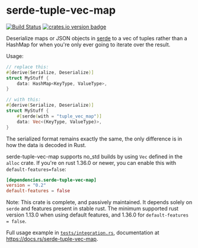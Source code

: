 serde-tuple-vec-map
================
[![Build Status][travis-image]][travis-builds]
[![crates.io version badge][cratesio-badge]][cratesio-page]

Deserialize maps or JSON objects in [serde] to a vec of tuples rather than a
HashMap for when you're only ever going to iterate over the result.

Usage:

```rust
// replace this:
#[derive(Serialize, Deserialize)]
struct MyStuff {
    data: HashMap<KeyType, ValueType>,
}

// with this:
#[derive(Serialize, Deserialize)]
struct MyStuff {
    #[serde(with = "tuple_vec_map")]
    data: Vec<(KeyType, ValueType)>,
}
```

The serialized format remains exactly the same, the only difference is in how
the data is decoded in Rust.

serde-tuple-vec-map supports no_std builds by using `Vec` defined in the `alloc`
crate. If you're on rust 1.36.0 or newer, you can enable this with
`default-features=false`:

```toml
[dependencies.serde-tuple-vec-map]
version = "0.2"
default-features = false
```

Note: This crate is complete, and passively maintained. It depends solely on
`serde` and features present in stable rust. The minimum supported rust
version 1.13.0 when using default features, and 1.36.0 for
`default-features = false`.

Full usage example in [`tests/integration.rs`][example], documentation at
https://docs.rs/serde-tuple-vec-map.

[travis-image]: https://travis-ci.org/daboross/serde-tuple-vec-map.svg?branch=master
[travis-builds]: https://travis-ci.org/daboross/serde-tuple-vec-map
[serde]: https://github.com/serde-rs/serde/
[cratesio-badge]: http://meritbadge.herokuapp.com/serde-tuple-vec-map
[cratesio-page]: https://crates.io/crates/serde-tuple-vec-map
[example]: https://github.com/daboross/serde-tuple-vec-map/blob/0.2.2/tests/integration.rs
